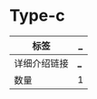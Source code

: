 # Type-c

| 标签     | [\_](<> "_") |
| ------ | ------------ |
| 详细介绍链接 | [\_](<> "_") |
| 数量     | 1            |
